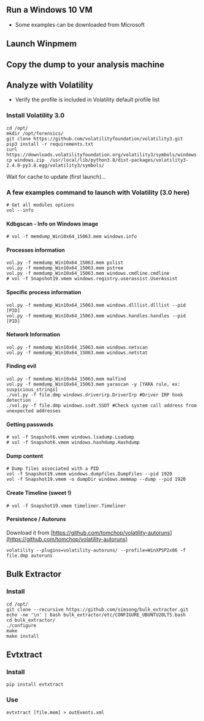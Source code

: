 ## Run a Windows 10 VM 

- Some examples can be downloaded from Microsoft

## Launch Winpmem

## Copy the dump to your analysis machine

## Analyze with Volatility 

- Verify the profile is included in Volatility default profile list

### Install Volatility 3.0 

```
cd /opt/
mkdir /opt/forensics/
git clone https://github.com/volatilityfoundation/volatility3.git
pip3 install -r requirements.txt
curl https://downloads.volatilityfoundation.org/volatility3/symbols/windows.zip
cp windows.zip  /usr/local/lib/python3.8/dist-packages/volatility3-2.4.0-py3.8.egg/volatility3/symbols/
```

Wait for cache to update (first launch)...
### A few examples command to launch with Volatility (3.0 here) 

```
# Get all modules options 
vol --info
```

#### Kdbgscan - Info on Windows image
```
# vol -f memdump_Win10x64_15063.mem windows.info
```

#### Processes information
```
vol.py -f memdump_Win10x64_15063.mem pslist
vol.py -f memdump_Win10x64_15063.mem pstree
vol.py -f memdump_Win10x64_15063.mem windows.cmdline.cmdline
# vol -f Snapshot19.vmem windows.registry.userassist.UserAssist
```

#### Specific process information 
```
vol.py -f memdump_Win10x64_15063.mem windows.dlllist.dlllist --pid [PID]
vol.py -f memdump_Win10x64_15063.mem windows.handles.handles --pid [PID]
```
#### Network Information
```
vol.py -f memdump_Win10x64_15063.mem windows.netscan
vol.py -f memdump_Win10x64_15063.mem windows.netstat
```

#### Finding evil 
```
vol.py -f memdump_Win10x64_15063.mem malfind
vol.py -f memdump_Win10x64_15063.mem yarascan -y [YARA rule, ex: suspicious_strings]
./vol.py -f file.dmp windows.driverirp.DriverIrp #Driver IRP hook detection
./vol.py -f file.dmp windows.ssdt.SSDT #Check system call address from unexpected addresses
```

#### Getting passwods

```
# vol -f Snapshot6.vmem windows.lsadump.Lsadump
# vol -f Snapshot6.vmem windows.hashdump.Hashdump

```
#### Dump content
```
# Dump files associated with a PID 
vol -f Snapshot19.vmem windows.dumpfiles.DumpFiles --pid 1920
vol -f Snapshot19.vmem -o dumpDir windows.memmap --dump --pid 1920
```

#### Create Timeline (sweet !)

```
# vol -f Snapshot19.vmem timeliner.Timeliner
```

#### Persistence / Autoruns

Download it from [https://github.com/tomchop/volatility-autoruns](https://github.com/tomchop/volatility-autoruns)

```
volatility --plugins=volatility-autoruns/ --profile=WinXPSP2x86 -f file.dmp autoruns
```
## Bulk Extractor 

### Install

```
cd /opt/
git clone --recursive https://github.com/simsong/bulk_extractor.git
echo -ne '\n' | bash bulk_extractor/etc/CONFIGURE_UBUNTU20LTS.bash
cd bulk_extractor/
./configure
make
make install
```

## Evtxtract

### Install

```
pip install evtxtract
```

### Use 
```
evtxtract [file.mem] > outEvents.xml 
```
